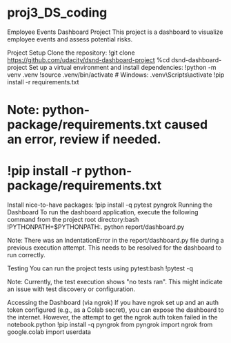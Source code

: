 # proj3_DS_coding
Employee Events Dashboard Project
This project is a dashboard to visualize employee events and assess potential risks.

Project Setup
Clone the repository:
!git clone https://github.com/udacity/dsnd-dashboard-project
%cd dsnd-dashboard-project
Set up a virtual environment and install dependencies:
!python -m venv .venv
!source .venv/bin/activate # Windows: .venv\Scripts\activate
!pip install -r requirements.txt
# Note: python-package/requirements.txt caused an error, review if needed.
# !pip install -r python-package/requirements.txt
Install nice-to-have packages:
!pip install -q pytest pyngrok
Running the Dashboard
To run the dashboard application, execute the following command from the project root directory:bash !PYTHONPATH=$PYTHONPATH:. python report/dashboard.py

Note: There was an IndentationError in the report/dashboard.py file during a previous execution attempt. This needs to be resolved for the dashboard to run correctly.

Testing
You can run the project tests using pytest:bash !pytest -q

Note: Currently, the test execution shows "no tests ran". This might indicate an issue with test discovery or configuration.

Accessing the Dashboard (via ngrok)
If you have ngrok set up and an auth token configured (e.g., as a Colab secret), you can expose the dashboard to the internet. However, the attempt to get the ngrok auth token failed in the notebook.python !pip install -q pyngrok from pyngrok import ngrok from google.colab import userdata

